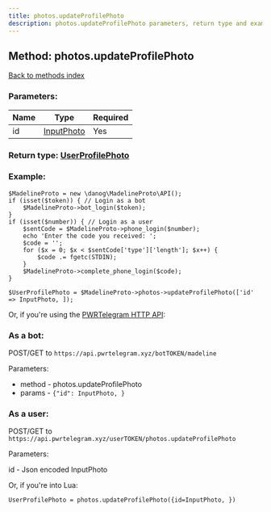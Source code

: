 ```yaml
---
title: photos.updateProfilePhoto
description: photos.updateProfilePhoto parameters, return type and example
---
```

## Method: photos.updateProfilePhoto  
[Back to methods index](index.md)


### Parameters:

| Name     |    Type       | Required |
|----------|---------------|----------|
|id|[InputPhoto](../types/InputPhoto.md) | Yes|


### Return type: [UserProfilePhoto](../types/UserProfilePhoto.md)

### Example:


```
$MadelineProto = new \danog\MadelineProto\API();
if (isset($token)) { // Login as a bot
    $MadelineProto->bot_login($token);
}
if (isset($number)) { // Login as a user
    $sentCode = $MadelineProto->phone_login($number);
    echo 'Enter the code you received: ';
    $code = '';
    for ($x = 0; $x < $sentCode['type']['length']; $x++) {
        $code .= fgetc(STDIN);
    }
    $MadelineProto->complete_phone_login($code);
}

$UserProfilePhoto = $MadelineProto->photos->updateProfilePhoto(['id' => InputPhoto, ]);
```

Or, if you're using the [PWRTelegram HTTP API](https://pwrtelegram.xyz):

### As a bot:

POST/GET to `https://api.pwrtelegram.xyz/botTOKEN/madeline`

Parameters:

* method - photos.updateProfilePhoto
* params - `{"id": InputPhoto, }`



### As a user:

POST/GET to `https://api.pwrtelegram.xyz/userTOKEN/photos.updateProfilePhoto`

Parameters:

id - Json encoded InputPhoto



Or, if you're into Lua:

```
UserProfilePhoto = photos.updateProfilePhoto({id=InputPhoto, })
```


